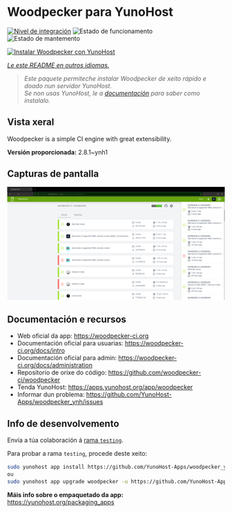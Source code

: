 <!--
NOTA: Este README foi creado automáticamente por <https://github.com/YunoHost/apps/tree/master/tools/readme_generator>
NON debe editarse manualmente.
-->

# Woodpecker para YunoHost

[![Nivel de integración](https://apps.yunohost.org/badge/integration/woodpecker)](https://ci-apps.yunohost.org/ci/apps/woodpecker/)
![Estado de funcionamento](https://apps.yunohost.org/badge/state/woodpecker)
![Estado de mantemento](https://apps.yunohost.org/badge/maintained/woodpecker)

[![Instalar Woodpecker con YunoHost](https://install-app.yunohost.org/install-with-yunohost.svg)](https://install-app.yunohost.org/?app=woodpecker)

*[Le este README en outros idiomas.](./ALL_README.md)*

> *Este paquete permíteche instalar Woodpecker de xeito rápido e doado nun servidor YunoHost.*  
> *Se non usas YunoHost, le a [documentación](https://yunohost.org/install) para saber como instalalo.*

## Vista xeral

Woodpecker is a simple CI engine with great extensibility.


**Versión proporcionada:** 2.8.1~ynh1

## Capturas de pantalla

![Captura de pantalla de Woodpecker](./doc/screenshots/woodpecker.png)

## Documentación e recursos

- Web oficial da app: <https://woodpecker-ci.org>
- Documentación oficial para usuarias: <https://woodpecker-ci.org/docs/intro>
- Documentación oficial para admin: <https://woodpecker-ci.org/docs/administration>
- Repositorio de orixe do código: <https://github.com/woodpecker-ci/woodpecker>
- Tenda YunoHost: <https://apps.yunohost.org/app/woodpecker>
- Informar dun problema: <https://github.com/YunoHost-Apps/woodpecker_ynh/issues>

## Info de desenvolvemento

Envía a túa colaboración á [rama `testing`](https://github.com/YunoHost-Apps/woodpecker_ynh/tree/testing).

Para probar a rama `testing`, procede deste xeito:

```bash
sudo yunohost app install https://github.com/YunoHost-Apps/woodpecker_ynh/tree/testing --debug
ou
sudo yunohost app upgrade woodpecker -u https://github.com/YunoHost-Apps/woodpecker_ynh/tree/testing --debug
```

**Máis info sobre o empaquetado da app:** <https://yunohost.org/packaging_apps>
